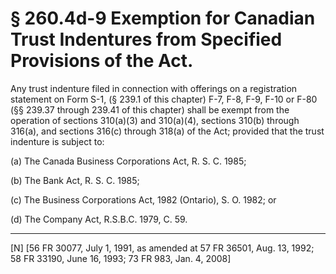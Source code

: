# § 260.4d-9   Exemption for Canadian Trust Indentures from Specified Provisions of the Act.

Any trust indenture filed in connection with offerings on a registration statement on Form S-1, (§ 239.1 of this chapter) F-7, F-8, F-9, F-10 or F-80 (§§ 239.37 through 239.41 of this chapter) shall be exempt from the operation of sections 310(a)(3) and 310(a)(4), sections 310(b) through 316(a), and sections 316(c) through 318(a) of the Act; provided that the trust indenture is subject to:


(a) The Canada Business Corporations Act, R. S. C. 1985; 


(b) The Bank Act, R. S. C. 1985; 


(c) The Business Corporations Act, 1982 (Ontario), S. O. 1982; or 


(d) The Company Act, R.S.B.C. 1979, C. 59.



---

[N] [56 FR 30077, July 1, 1991, as amended at 57 FR 36501, Aug. 13, 1992; 58 FR 33190, June 16, 1993; 73 FR 983, Jan. 4, 2008]




